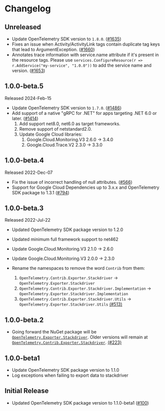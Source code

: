 # Changelog

## Unreleased

* Update OpenTelemetry SDK version to `1.8.0`.
  ([#1635](https://github.com/open-telemetry/opentelemetry-dotnet-contrib/pull/1635))
* Fixes an issue when Activity/ActivityLink tags contain duplicate tag keys
  that lead to ArgumentException.
  ([#1660](https://github.com/open-telemetry/opentelemetry-dotnet-contrib/pull/1660))
* Annotates trace information with service.name attribute
  if it's present in the resource tags. Please use
  `services.ConfigureResource(r => r.AddService("my-service", "1.0.0"))`
  to add the service name and version.
  ([#1653](https://github.com/open-telemetry/opentelemetry-dotnet-contrib/pull/1653))

## 1.0.0-beta.5

Released 2024-Feb-15

* Update OpenTelemetry SDK version to `1.7.0`.
  ([#1486](https://github.com/open-telemetry/opentelemetry-dotnet-contrib/pull/1486))
* Add support of a native "gRPC for .NET" for apps targeting .NET 6.0 or later.
  ([#1414](https://github.com/open-telemetry/opentelemetry-dotnet-contrib/issues/1414))
  1. Add support net8.0, net6.0 as target frameworks.
  2. Remove support of netstandard2.0.
  3. Update Google Cloud libraries:
     1. Google.Cloud.Monitoring.V3 2.6.0 -> 3.4.0
     2. Google.Cloud.Trace.V2 2.3.0 -> 3.3.0

## 1.0.0-beta.4

Released 2022-Dec-07

* Fix the issue of incorrect handling of null attributes.
  ([#566](https://github.com/open-telemetry/opentelemetry-dotnet-contrib/pull/566))
* Support for Google Cloud Dependencies up to 3.x.x
  and OpenTelemetry SDK package to 1.3.1
  ([#794](https://github.com/open-telemetry/opentelemetry-dotnet-contrib/pull/794))

## 1.0.0-beta.3

Released 2022-Jul-22

* Updated OpenTelemetry SDK package version to 1.2.0
* Updated minimum full framework support to net462
* Update Google.Cloud.Monitoring.V3 2.1.0 -> 2.6.0
* Update Google.Cloud.Monitoring.V3 2.0.0 -> 2.3.0

* Rename the namespaces to remove the word `Contrib` from them:
  1. `OpenTelemetry.Contrib.Exporter.Stackdriver` ->
     `OpenTelemetry.Exporter.Stackdriver`
  2. `OpenTelemetry.Contrib.Exporter.Stackdriver.Implementation` ->
     `OpenTelemetry.Exporter.Stackdriver.Implementation`
  3. `OpenTelemetry.Contrib.Exporter.Stackdriver.Utils` ->
  `OpenTelemetry.Exporter.Stackdriver.Utils`
  [(#513)](https://github.com/open-telemetry/opentelemetry-dotnet-contrib/pull/513)

## 1.0.0-beta.2

* Going forward the NuGet package will be
  [`OpenTelemetry.Exporter.Stackdriver`](https://www.nuget.org/packages/OpenTelemetry.Exporter.Stackdriver).
  Older versions will remain at
  [`OpenTelemetry.Contrib.Exporter.Stackdriver`](https://www.nuget.org/packages/OpenTelemetry.Contrib.Exporter.Stackdriver).
  [(#223)](https://github.com/open-telemetry/opentelemetry-dotnet-contrib/pull/223)

## 1.0.0-beta1

* Update OpenTelemetry SDK package version to 1.1.0
* Log exceptions when failing to export data to stackdriver

## Initial Release

* Updated OpenTelemetry SDK package version to 1.1.0-beta1
  ([#100](https://github.com/open-telemetry/opentelemetry-dotnet-contrib/pull/100))
